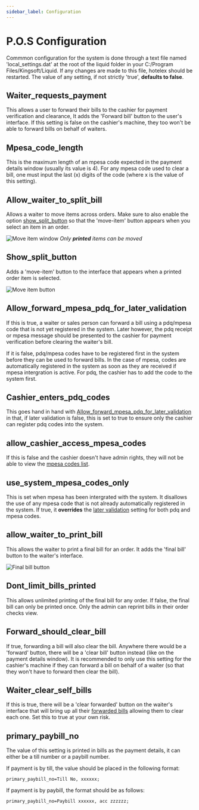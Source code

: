 ```yaml
---
sidebar_label: Configuration
---
```


# P.O.S Configuration

Commmon configuration for the system is done through a text file named 'local_settings.dat' at the root of the liquid folder in your C:/Program Files/Kingsoft/Liquid. If any changes are made to this file, hotelex should be restarted. The value of any setting, if not strictly 'true', **defaults to false**.

## Waiter_requests_payment

This allows a user to forward their bills to the cashier for payment verification and clearance, It adds the 'Forward bill' button to the user's interface. If this setting is false on the cashier's machine, they too won't be able to forward bills on behalf of waiters.

## Mpesa_code_length

This is the maximum length of an mpesa code expected in the payment details window (usually its value is 4). For any mpesa code used to clear a bill, one must input the last (x) digits of the code (where x is the value of this setting).

## Allow_waiter_to_split_bill

Allows a waiter to move items across orders. Make sure to also enable the option [show_split_button](#show_split_button) so that the 'move-item' button appears when you select an item in an order.

![Move item window](/img/splitting_bill.PNG)
*Only **printed** items can be moved*

## Show_split_button

Adds a 'move-item' button to the interface that appears when a printed order item is selected.

![Move item button](/img/move_item_btn.PNG)

## Allow_forward_mpesa_pdq_for_later_validation

If this is true, a waiter or sales person can forward a bill using a pdq/mpesa code that is not yet registered in the system. Later however, the pdq receipt or mpesa message should be presented to the cashier for payment verification before clearing the waiter's bill. 

If it is false, pdq/mpesa codes have to be registered first in the system before they can be used to forward bills. In the case of mpesa, codes are automatically registered in the system as soon as they are received if mpesa intergration is active. For pdq, the cashier has to add the code to the system first.

## Cashier_enters_pdq_codes

This goes hand in hand with [Allow_forward_mpesa_pdq_for_later_validation](#allow_forward_mpesa_pdq_for_later_validation) in that, if later validation is false, this is set to true to ensure only the cashier can register pdq codes into the system.

## allow_cashier_access_mpesa_codes 

If this is false and the cashier doesn't have admin rights, they will not be able to view the [mpesa codes list](./pos-cashier/payment_codes#how-to-view-codes).

## use_system_mpesa_codes_only

This is set when mpesa has been intergrated with the system. It disallows the use of any mpesa code that is not already automatically registered in the system. If true, it **overrides** the [later validation](#allow_forward_mpesa_pdq_for_later_validation) setting for both pdq and mpesa codes. 

## allow_waiter_to_print_bill

This allows the waiter to print a final bill for an order. It adds the 'final bill' button to the waiter's interface.

![Final bill button](/img/final_bill.PNG)

## Dont_limit_bills_printed

This allows unlimited printing of the final bill for any order. If false, the final bill can only be printed once. Only the admin can reprint bills in their order checks view.

## Forward_should_clear_bill

If true, forwarding a bill will also clear the bill. Anywhere there would be a 'forward' button, there will be a 'clear bill' button instead (like on the payment details window). It is recommended to only use this setting for the cashier's machine if they can forward a bill on behalf of a waiter (so that they won't have to forward then clear the bill).

## Waiter_clear_self_bills

If this is true, there will be a 'clear forwarded' button on the waiter's interface that will bring up all their [forwarded bills](./pos-cashier/live_summary#clear-individual-bills) allowing them to clear each one. Set this to true at your own risk.

## primary_paybill_no

The value of this setting is printed in bills as the payment details, it can either be a till number or a paybill number.  

If payment is by till, the value should be placed in the following format:
```
primary_paybill_no=Till No, xxxxxx;
```

If payment is by paybill, the format should be as follows:
```
primary_paybill_no=Paybill xxxxxx, acc zzzzzz;
```